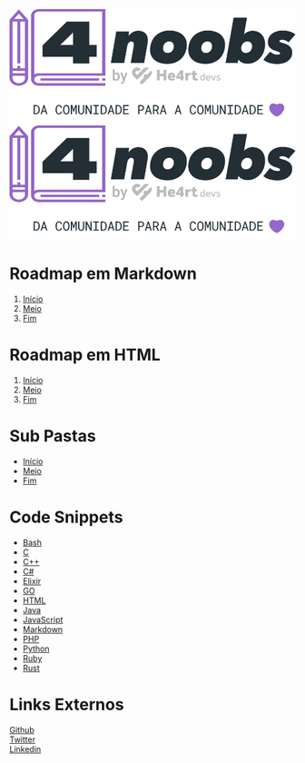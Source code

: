 ![Imagem em Markdown](./4noobsAssets/image.svg)
<img alt="Imagem em HTML" src="./4noobsAssets/image.svg">

# Roadmap em Markdown

1. [Início](./4noobsDocs/1-Introducao_1-Inicio.md)
2. [Meio](./4noobsDocs/2-Desenvolvimento_1-Meio.md)
3. [Fim](./4noobsDocs/3-Conclusao_1-Fim.md)

# Roadmap em HTML

1. <a href="./4noobsDocs/1-Introducao_1-Inicio.md">Início</a>
1. <a href="./4noobsDocs/2-Desenvolvimento_1-Meio.md">Meio</a>
1. <a href="./4noobsDocs/3-Conclusao_1-Fim.md">Fim</a>

# Sub Pastas

- [Início](./4noobsDocs/1-Introducao/1-Inicio.md)
- [Meio](./4noobsDocs/2-Desenvolvimento/1-Meio.md)
- [Fim](./4noobsDocs/3-Conclusao/1-Fim.md)

# Code Snippets

- [Bash](/4noobsDocs/Code-Snippets/Linguagens/bash.md)
- [C](/4noobsDocs/Code-Snippets/Linguagens/c.md)
- [C++](/4noobsDocs/Code-Snippets/Linguagens/cpp.md)
- [C#](/4noobsDocs/Code-Snippets/Linguagens/csharp.md)
- [Elixir](/4noobsDocs/Code-Snippets/Linguagens/elixir.md)
- [GO](/4noobsDocs/Code-Snippets/Linguagens/go.md)
- [HTML](/4noobsDocs/Code-Snippets/Linguagens/html.md)
- [Java](/4noobsDocs/Code-Snippets/Linguagens/java.md)
- [JavaScript](/4noobsDocs/Code-Snippets/Linguagens/javascript.md)
- [Markdown](/4noobsDocs/Code-Snippets/Linguagens/markdown.md)
- [PHP](/4noobsDocs/Code-Snippets/Linguagens/php.md)
- [Python](/4noobsDocs/Code-Snippets/Linguagens/python.md)
- [Ruby](/4noobsDocs/Code-Snippets/Linguagens/ruby.md)
- [Rust](/4noobsDocs/Code-Snippets/Linguagens/rust.md)

# Links Externos

<a href="https://github.com/danilomacb" target="_blank" rel="noopener noreferrer">Github</a><br>
<a href="https://twitter.com/danilomacb" target="_blank" rel="noopener noreferrer">Twitter</a><br>
<a href="https://www.linkedin.com/in/danilomacb" target="_blank" rel="noopener noreferrer">Linkedin</a>
